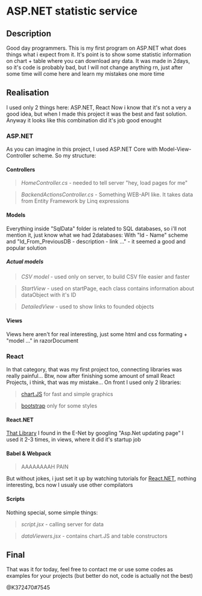 # ASP.NET statistic service

## Description 
Good day programmers.
This is my first program on ASP.NET what does things what i expect from it.
It's point is to show some statistic information on chart + table  where you can download any data.
It was made in 2days, so it's code is probably bad, but I will not change anything rn, just after some time will come here and learn my mistakes one more time
## Realisation
I used only 2 things here: ASP.NET, React
Now i know that it's not a very a good idea, but when I made this project it was the best and fast solution.
Anyway it looks like this combination did it's job good enought

### ASP.NET
As you can imagine in this project, I used ASP.NET Core with Model-View-Controller scheme.
So my structure:
#### Controllers
> *HomeController.cs* - needed to tell server "hey, load pages for me"

> *BackendActionsController.cs* - Something WEB-API like. It takes data from Entity Framework by Linq expressions

#### Models
Everything inside "SqlData" folder is related to SQL databases, so i'll not mention it, just know what we had 2databases:
With "Id - Name" scheme and "Id\_From\_PreviousDB - description - link ..." - it seemed a good and popular solution
##### Actual models
> *CSV model* - used only on server, to build CSV file easier and faster

> *StartView* - used on startPage, each class contains information about dataObject with it's ID

> *DetailedView* - used to show links to founded objects

#### Views
Views here aren't for real interesting, just some html and css formating + "model ..." in razorDocument

### React
In that category, that was my first project too, connecting libraries was really painful...
Btw, now after finishing some amount of small React Projects, i think, that was my mistake...
On front I used only 2 libraries: 
> [chart.JS](https://www.chartjs.org/) for fast and simple graphics

> [bootstrap](https://getbootstrap.com/) only for some styles

#### React.NET
[That Library](https://github.com/reactjs/React.NET) I found in the E-Net by googling "Asp.Net updating page"
I used it 2-3 times, in views, where it did it's startup job
#### Babel & Webpack
> AAAAAAAAH PAIN

But without jokes, i just set it up by watching tutorials for [React.NET](https://github.com/reactjs/React.NET), nothing interesting, bcs now I usualy use other compilators
#### Scripts
Nothing special, some simple things:
> *script.jsx* - calling server for data

> *dataViewers.jsx* - contains chart.JS and table constructors

## Final
That was it for today, feel free to contact me or use some codes as examples for your projects (but better do not, code is actually not the best)

@K372470#7545
